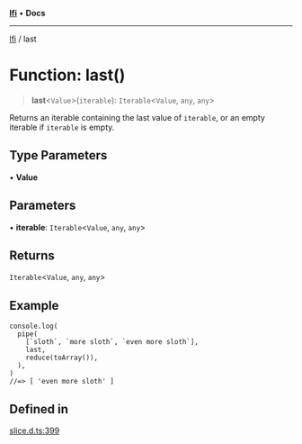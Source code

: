 [**lfi**](../readme.md) • **Docs**

---

[lfi](../globals.md) / last

# Function: last()

> **last**\<`Value`\>(`iterable`): `Iterable`\<`Value`, `any`, `any`\>

Returns an iterable containing the last value of `iterable`, or an empty
iterable if `iterable` is empty.

## Type Parameters

• **Value**

## Parameters

• **iterable**: `Iterable`\<`Value`, `any`, `any`\>

## Returns

`Iterable`\<`Value`, `any`, `any`\>

## Example

```
console.log(
  pipe(
    [`sloth`, `more sloth`, `even more sloth`],
    last,
    reduce(toArray()),
  ),
)
//=> [ 'even more sloth' ]
```

## Defined in

[slice.d.ts:399](https://github.com/TomerAberbach/lfi/blob/85d6360ac7d8f71c70f308d2ace5bc2aa99ab03d/src/operations/slice.d.ts#L399)
